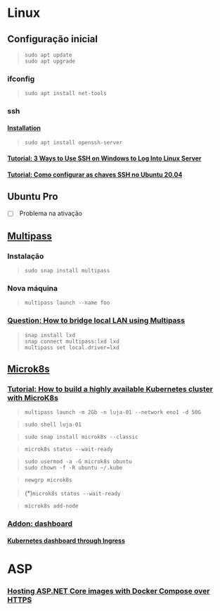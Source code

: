 # Linux

## Configuração inicial

> ```sudo apt update```  
> ```sudo apt upgrade```

### ifconfig
> ```sudo apt install net-tools```

### ssh

#### [Installation](https://ubuntu.com/server/docs/service-openssh)

> ```sudo apt install openssh-server```

#### [Tutorial: 3 Ways to Use SSH on Windows to Log Into Linux Server](https://www.linuxbabe.com/linux-server/ssh-windows)

#### [Tutorial: Como configurar as chaves SSH no Ubuntu 20.04](https://www.digitalocean.com/community/tutorials/how-to-set-up-ssh-keys-on-ubuntu-20-04-pt)

## Ubuntu Pro

- [ ] &nbsp;Problema na ativação

## [Multipass](https://multipass.run)

### Instalação

> ```sudo snap install multipass```

### Nova máquina

> ```multipass launch --name foo```

### [Question: How to bridge local LAN using Multipass](https://askubuntu.com/questions/1425752/how-to-bridge-local-lan-using-multipass)

> ```snap install lxd```  
> ```snap connect multipass:lxd lxd```  
> ```multipass set local.driver=lxd```

## [Microk8s](https://microk8s.io)

### [Tutorial: How to build a highly available Kubernetes cluster with MicroK8s](https://ubuntu.com/tutorials/getting-started-with-kubernetes-ha?&_ga=2.239771459.1199547494.1698074084-802118456.1698074084#1-overview)

> ```multipass launch -m 2Gb -n luja-01 --network eno1 -d 50G```

> ```sudo shell luja-01```

> ```sudo snap install microk8s --classic```

> ```microk8s status --wait-ready```

> ```sudo usermod -a -G microk8s ubuntu```  
> ```sudo chown -f -R ubuntu ~/.kube```

> ```newgrp microk8s```

> (*)```microk8s status --wait-ready```

> ```microk8s add-node```

### [Addon: dashboard](https://microk8s.io/docs/addon-dashboard)

#### [Kubernetes dashboard through Ingress](https://stackoverflow.com/questions/52312464/kubernetes-dashboard-through-ingress)

# ASP

### [Hosting ASP.NET Core images with Docker Compose over HTTPS](https://learn.microsoft.com/en-us/aspnet/core/security/docker-compose-https?view=aspnetcore-6.0)
